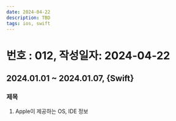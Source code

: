 ```yaml
---
date: 2024-04-22
description: TBD
tags: ios, swift
---
```

# 번호 : 012, 작성일자: 2024-04-22

## 2024.01.01 ~ 2024.01.07, {Swift}

### 제목

1. Apple이 제공하는 OS, IDE 정보



